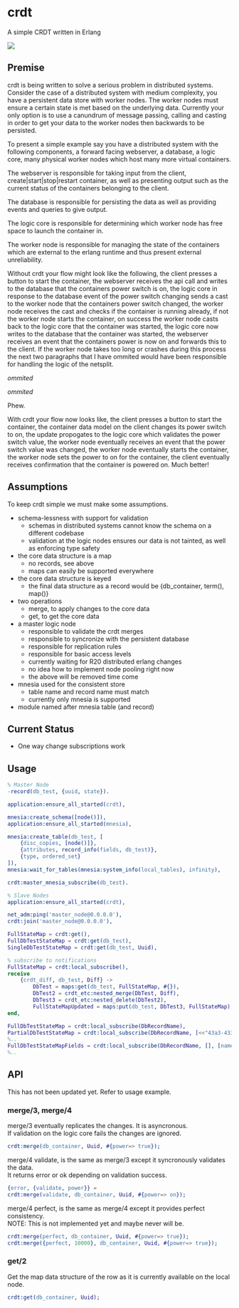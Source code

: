 # crdt
A simple CRDT written in Erlang

<img src="https://www.highstreet.io/wp-content/uploads/2014/12/sync.gif"/>


## Premise

crdt is being written to solve a serious problem in distributed systems.  Consider the case of a distributed system with medium complexity, you have a persistent data store with worker nodes.  The worker nodes must ensure a certain state is met based on the underlying data.  Currently your only option is to use a canundrum of message passing, calling and casting in order to get your data to the worker nodes then backwards to be persisted.  

To present a simple example say you have a distributed system with the following components, a forward facing webserver, a database, a logic core, many physical worker nodes which host many more virtual containers.

The webserver is responsible for taking input from the client, create|start|stop|restart container, as well as presenting output such as the current status of the containers belonging to the client.

The database is responsible for persisting the data as well as providing events and queries to give output.

The logic core is responsible for determining which worker node has free space to launch the container in.

The worker node is responsible for managing the state of the containers which are external to the erlang runtime and thus present external unreliability.

Without crdt your flow might look like the following, the client presses a button to start the container, the webserver receives the api call and writes to the database that the containers power switch is on, the logic core in response to the database event of the power switch changing sends a cast to the worker node that the containers power switch changed, the worker node receives the cast and checks if the container is running already, if not the worker node starts the container, on success the worker node casts back to the logic core that the container was started, the logic core now writes to the database that the container was started, the webserver receives an event that the containers power is now on and forwards this to the client. If the worker node takes too long or crashes during this process the next two paragraphs that I have ommited would have been responsible for handling the logic of the netsplit.

*ommited*
  
*ommited*  
  
Phew.  
  
With crdt your flow now looks like, the client presses a button to start the container, the container data model on the client changes its power switch to on, the update propogates to the logic core which validates the power switch value, the worker node eventually receives an event that the power switch value was changed, the worker node eventually starts the container, the worker node sets the power to on for the container, the client eventually receives confirmation that the container is powered on. Much better!

## Assumptions

To keep crdt simple we must make some assumptions.  
  - schema-lessness with support for validation
    - schemas in distributed systems cannot know the schema on a different codebase
    - validation at the logic nodes ensures our data is not tainted, as well as enforcing type safety
  - the core data structure is a map
    - no records, see above
    - maps can easily be supported everywhere
  - the core data structure is keyed
    - the final data structure as a record would be {db_container, term(), map()}
  - two operations
    - merge, to apply changes to the core data
    - get, to get the core data
  - a master logic node
    - responsible to validate the crdt merges
    - responsible to syncronize with the persistent database
    - responsible for replication rules
    - responsible for basic access levels
    - currently waiting for R20 distributed erlang changes
    - no idea how to implement node pooling right now
    - the above will be removed time come
  - mnesia used for the consistent store
    - table name and record name must match
    - currently only mnesia is supported
  - module named after mnesia table (and record)
    
## Current Status
  - One way change subscriptions work

## Usage

```erlang
% Master Node
-record(db_test, {uuid, state}).

application:ensure_all_started(crdt),

mnesia:create_schema([node()]),
application:ensure_all_started(mnesia),

mnesia:create_table(db_test, [
    {disc_copies, [node()]},
    {attributes, record_info(fields, db_test)}, 
    {type, ordered_set}
]),
mnesia:wait_for_tables(mnesia:system_info(local_tables), infinity),

crdt:master_mnesia_subscribe(db_test).
```

```erlang
% Slave Nodes
application:ensure_all_started(crdt),

net_adm:ping('master_node@0.0.0.0'),
crdt:join('master_node@0.0.0.0'),

FullStateMap = crdt:get(),
FullDbTestStateMap = crdt:get(db_test),
SingleDbTestStateMap = crdt:get(db_test, Uuid),

% subscribe to notifications
FullStateMap = crdt:local_subscribe(),
receive 
    {crdt_diff, db_test, Diff} -> 
        DbTest = maps:get(db_test, FullStateMap, #{}),
        DbTest2 = crdt_etc:nested_merge(DbTest, Diff),
        DbTest3 = crdt_etc:nested_delete(DbTest2),
        FullStateMapUpdated = maps:put(db_test, DbTest3, FullStateMap)
end,

FullDbTestStateMap = crdt:local_subscribe(DbRecordName),
PartialDbTestStateMap = crdt:local_subscribe(DbRecordName, [<<"43a3-4334-34-3434">>]),
%..
FullDbTestStateMapFields = crdt:local_subscribe(DbRecordName, [], [name, address]),
%..
```

## API
This has not been updated yet. Refer to usage example.

### merge/3, merge/4
merge/3 eventually replicates the changes. It is asyncronous.  
If validation on the logic core fails the changes are ignored.  
```erlang
crdt:merge(db_container, Uuid, #{power=> true});
```   
merge/4 validate, is the same as merge/3 except it syncronously validates the data.  
It returns error or ok depending on validation success.  
```erlang
{error, {validate, power}} =
crdt:merge(validate, db_container, Uuid, #{power=> on});
```   
merge/4 perfect, is the same as merge/4 except it provides perfect consistency.  
NOTE: This is not implemented yet and maybe never will be.
```erlang
crdt:merge(perfect, db_container, Uuid, #{power=> true});
crdt:merge({perfect, 10000}, db_container, Uuid, #{power=> true});
```   
### get/2
Get the map data structure of the row as it is currently available on the local node.
```erlang
crdt:get(db_container, Uuid);
```